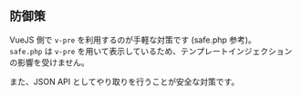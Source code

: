 ## 防御策

VueJS 側で `v-pre` を利用するのが手軽な対策です (safe.php 参考)。  
`safe.php` は `v-pre` を用いて表示しているため、テンプレートインジェクションの影響を受けません。

また、JSON API としてやり取りを行うことが安全な対策です。
